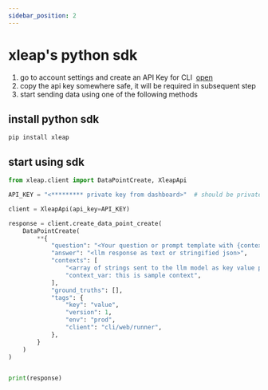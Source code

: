 ```yaml
---
sidebar_position: 2
---
```


# xleap's python sdk

1. go to account settings and create an API Key for CLI&nbsp; [open](http://google.com)
2. copy the api key somewhere safe, it will be required in subsequent step
3. start sending data using one of the following methods

## install python sdk

```shell
pip install xleap
```

## start using sdk

```python title="setup.py"
from xleap.client import DataPointCreate, XleapApi

API_KEY = "<********* private key from dashboard>"  # should be private

client = XleapApi(api_key=API_KEY)

response = client.create_data_point_create(
    DataPointCreate(
        **{
            "question": "<Your question or prompt template with {context_var}>",
            "answer": "<llm response as text or stringified json>",
            "contexts": [
                "<array of strings sent to the llm model as key value pair>",
                "context_var: this is sample context",
            ],
            "ground_truths": [],
            "tags": {
                "key": "value",
                "version": 1,
                "env": "prod",
                "client": "cli/web/runner",
            },
        }
    )
)


print(response)
```
